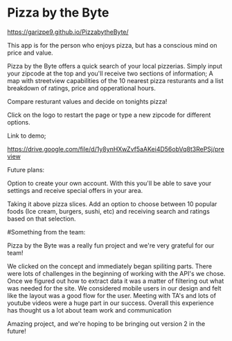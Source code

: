# Pizza by the Byte

https://garizpe9.github.io/PizzabytheByte/

This app is for the person who enjoys pizza, but has a conscious mind on price and value.

Pizza by the Byte offers a quick search of your local pizzerias. 
Simply input your zipcode at the top and you'll receive two sections of information;
A map with streetview capabilities of the 10 nearest pizza resturants and a list breakdown of ratings, price and opperational hours.

Compare resturant values and decide on tonights pizza!

Click on the logo to restart the page or type a new zipcode for different options.

Link to demo;

https://drive.google.com/file/d/1y8ynHXwZvf5aAKei4D56obVq8t3RePSj/preview

Future plans:

Option to create your own account. With this you'll be able to save your settings and receive special offers in your area.

Taking it above pizza slices. Add an option to choose between 10 popular foods (Ice cream, burgers, sushi, etc) and receiving search and ratings based on that selection.


#Something from the team:

Pizza by the Byte was a really fun project and we're very grateful for our team!

We clicked on the concept and immediately began spiliting parts.
There were lots of challenges in the beginning of working with the API's we chose. Once we figured out how to extract data it was a matter of filtering out what was needed for the site. We considered mobile users in our design and felt like the layout was a good flow for the user. Meeting with TA's and lots of youtube videos were a huge part in our success. Overall this experience has thought us a lot about team work and communication

Amazing project, and we're hoping to be bringing out version 2 in the future!
